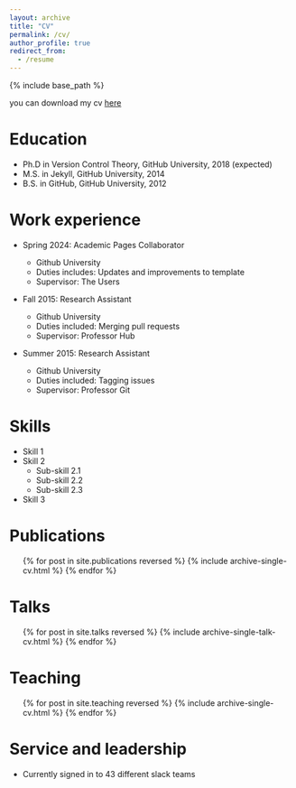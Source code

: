```yaml
---
layout: archive
title: "CV"
permalink: /cv/
author_profile: true
redirect_from:
  - /resume
---
```


{% include base_path %}

you can download my cv [here](https://github.com/academicpages/academicpages.github.io)

# Education

- Ph.D in Version Control Theory, GitHub University, 2018 (expected)
- M.S. in Jekyll, GitHub University, 2014
- B.S. in GitHub, GitHub University, 2012

# Work experience

- Spring 2024: Academic Pages Collaborator

  - Github University
  - Duties includes: Updates and improvements to template
  - Supervisor: The Users

- Fall 2015: Research Assistant

  - Github University
  - Duties included: Merging pull requests
  - Supervisor: Professor Hub

- Summer 2015: Research Assistant
  - Github University
  - Duties included: Tagging issues
  - Supervisor: Professor Git

# Skills

- Skill 1
- Skill 2
  - Sub-skill 2.1
  - Sub-skill 2.2
  - Sub-skill 2.3
- Skill 3

# Publications

  <ul>{% for post in site.publications reversed %}
    {% include archive-single-cv.html %}
  {% endfor %}</ul>
  
Talks
======
  <ul>{% for post in site.talks reversed %}
    {% include archive-single-talk-cv.html  %}
  {% endfor %}</ul>
  
Teaching
======
  <ul>{% for post in site.teaching reversed %}
    {% include archive-single-cv.html %}
  {% endfor %}</ul>
  
Service and leadership
======
* Currently signed in to 43 different slack teams
